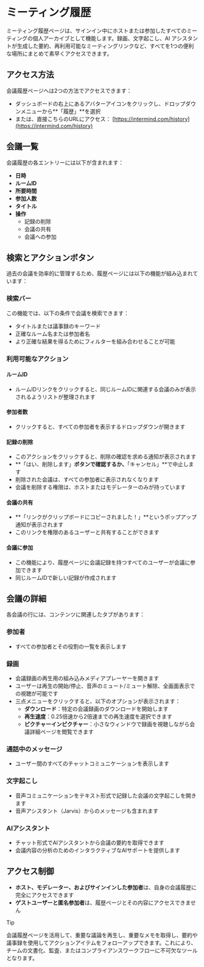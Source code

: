 # ミーティング履歴

ミーティング履歴ページは、サインイン中にホストまたは参加したすべてのミーティングの個人アーカイブとして機能します。録画、文字起こし、AI アシスタントが生成した要約、再利用可能なミーティングリンクなど、すべてを1つの便利な場所にまとめて素早くアクセスできます。

## アクセス方法

会議履歴ページへは2つの方法でアクセスできます：

- ダッシュボードの右上にあるアバターアイコンをクリックし、ドロップダウンメニューから**「履歴」**を選択
- または、直接こちらのURLにアクセス： [https://intermind.com/history](https://intermind.com/history)

## 会議一覧

会議履歴の各エントリーには以下が含まれます：

- **日時**
- **ルームID**
- **所要時間**
- **参加人数**
- **タイトル**
- **操作**
  - 記録の削除
  - 会議の共有
  - 会議への参加

## 検索とアクションボタン

過去の会議を効率的に管理するため、履歴ページには以下の機能が組み込まれています：

### 検索バー

この機能では、以下の条件で会議を検索できます：

- タイトルまたは議事録のキーワード
- 正確なルーム名または参加者名
- より正確な結果を得るためにフィルターを組み合わせることが可能

### 利用可能なアクション

#### ルームID

- ルームIDリンクをクリックすると、同じルームIDに関連する会議のみが表示されるようリストが整理されます

#### 参加者数

- クリックすると、すべての参加者を表示するドロップダウンが開きます

#### 記録の削除

- このアクションをクリックすると、削除の確認を求める通知が表示されます
- **「はい、削除します」**ボタンで確認するか、**「キャンセル」**で中止します
- 削除された会議は、すべての参加者に表示されなくなります
- 会議を削除する権限は、ホストまたはモデレーターのみが持っています

#### 会議の共有

- **「リンクがクリップボードにコピーされました！」**というポップアップ通知が表示されます
- このリンクを権限のあるユーザーと共有することができます

#### 会議に参加

- この機能により、履歴ページに会議記録を持つすべてのユーザーが会議に参加できます
- 同じルームIDで新しい記録が作成されます

## 会議の詳細

各会議の行には、コンテンツに関連したタブがあります：

### 参加者

- すべての参加者とその役割の一覧を表示します

### 録画

- 会議録画の再生用の組み込みメディアプレーヤーを開きます
- ユーザーは再生の開始/停止、音声のミュート/ミュート解除、全画面表示での視聴が可能です
- 三点メニューをクリックすると、以下のオプションが表示されます：
  - **ダウンロード**：特定の会議録画のダウンロードを開始します
  - **再生速度**：0.25倍速から2倍速までの再生速度を選択できます
  - **ピクチャーインピクチャー**：小さなウィンドウで録画を視聴しながら会議詳細ページを閲覧できます

### 通話中のメッセージ

- ユーザー間のすべてのチャットコミュニケーションを表示します

### 文字起こし

- 音声コミュニケーションをテキスト形式で記録した会議の文字起こしを開きます
- 音声アシスタント（Jarvis）からのメッセージも含まれます

### AIアシスタント

- チャット形式でAIアシスタントから会議の要約を取得できます
- 会議内容の分析のためのインタラクティブなAIサポートを提供します

## アクセス制御

- **ホスト、モデレーター、およびサインインした参加者**は、自身の会議履歴に完全にアクセスできます
- **ゲストユーザーと匿名参加者**は、履歴ページとその内容にアクセスできません

> [!TIP]
> 会議履歴ページを活用して、重要な議論を再生し、重要なメモを取得し、要約や議事録を使用してアクションアイテムをフォローアップできます。これにより、チームの文書化、監査、またはコンプライアンスワークフローに不可欠なツールとなります。
